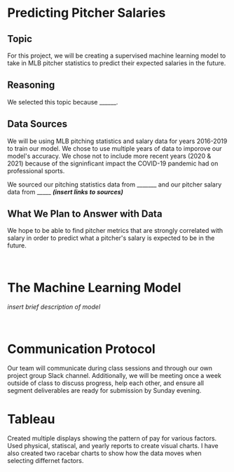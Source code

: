 # Predicting Pitcher Salaries
## Topic
For this project, we will be creating a supervised machine learning model to take in MLB pitcher statistics to predict their expected salaries in the future.
<br>

## Reasoning
We selected this topic because ______.
<br>

## Data Sources
We will be using MLB pitching statistics and salary data for years 2016-2019 to train our model. We chose to use multiple years of data to imporove our model's accuracy. We chose not to include more recent years (2020 & 2021) because of the signinficant impact the COVID-19 pandemic had on professional sports. 

We sourced our pitching statistics data from _______ and our pitcher salary data from _____ ***(insert links to sources)***
<br>


## What We Plan to Answer with Data
We hope to be able to find pitcher metrics that are strongly correlated with salary in order to predict what a pitcher's salary is expected to be in the future.

<br>

# The Machine Learning Model
*insert brief description of model*

<br>

# Communication Protocol
Our team will communicate during class sessions and through our own project group Slack channel. Additionally, we will be meeting once a week outside of class to discuss progress, help each other, and ensure all segment deliverables are ready for submission by Sunday evening.
<br>

# Tableau
Created multiple displays showing the pattern of pay for various factors. Used physical, statiscal, and yearly reports to create visual charts. I have also created two racebar charts to show how the data moves when selecting differnet factors.
